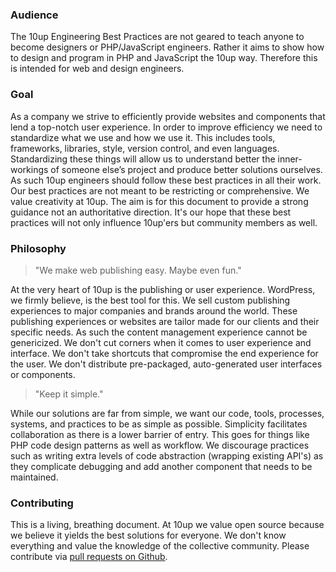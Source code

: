 <h3 id="audience">Audience</h3>

The 10up Engineering Best Practices are not geared to teach anyone to become designers or PHP/JavaScript engineers. Rather it aims to show how to design and program in PHP and JavaScript the 10up way. Therefore this is intended for web and design engineers.

<h3 id="goal">Goal</h3>

As a company we strive to efficiently provide websites and components that lend a top-notch user experience. In order to improve efficiency we need to standardize what we use and how we use it. This includes tools, frameworks, libraries, style, version control, and even languages. Standardizing these things will allow us to understand better the inner-workings of someone else’s project and produce better solutions ourselves. As such 10up engineers should follow these best practices in all their work. Our best practices are not meant to be restricting or comprehensive. We value creativity at 10up. The aim is for this document to provide a strong guidance not an authoritative direction. It's our hope that these best practices will not only influence 10up'ers but community members as well.

<h3 id="philosophy">Philosophy</h3>

> "We make web publishing easy. Maybe even fun."

At the very heart of 10up is the publishing or user experience. WordPress, we firmly believe, is the best tool for this. We sell custom publishing experiences to major companies and brands around the world. These publishing experiences or websites are tailor made for our clients and their specific needs. As such the content management experience cannot be genericized. We don't cut corners when it comes to user experience and interface. We don't take shortcuts that compromise the end experience for the user. We don't distribute pre-packaged, auto-generated user interfaces or components.

> "Keep it simple."

While our solutions are far from simple, we want our code, tools, processes, systems, and practices to be as simple as possible. Simplicity facilitates collaboration as there is a lower barrier of entry. This goes for things like PHP code design patterns as well as workflow. We discourage practices such as writing extra levels of code abstraction (wrapping existing API's) as they complicate debugging and add another component that needs to be maintained.

<h3 id="contributing">Contributing</h3>

This is a living, breathing document. At 10up we value open source because we believe it yields the best solutions for everyone. We don't know everything and value the knowledge of the collective community. Please contribute via [pull requests on Github](https://github.com/10up/Engineering-Best-Practices).